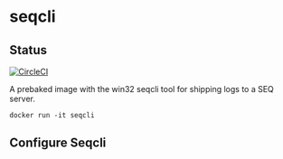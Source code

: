 # seqcli 
## Status
[![CircleCI](https://circleci.com/gh/kiseru-io/seqcli.svg?style=svg)](https://circleci.com/gh/kiseru-io/seqcli)

A prebaked image with the win32 seqcli tool for shipping logs to a SEQ server.

```
docker run -it seqcli 
```

## Configure Seqcli


